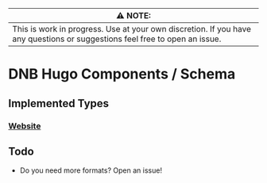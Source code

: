 | :warning: NOTE:                                                                                                            |
| -------------------------------------------------------------------------------------------------------------------------- |
| This is work in progress. Use at your own discretion. If you have any questions or suggestions feel free to open an issue. |

# DNB Hugo Components / Schema

## Implemented Types

### [Website](https://schema.org/WebSite)

## Todo

- Do you need more formats? Open an issue!
